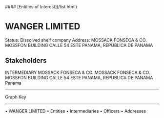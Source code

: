 <link rel="stylesheet" type="text/css" href="../../assets/style.css">
#### [Entities of Interest](/list.html)

# WANGER LIMITED
Status: Dissolved shelf company
Address: MOSSACK FONSECA & CO. MOSSFON BUILDING CALLE 54 ESTE PANAMA, REPUBLICA DE PANAMA

## Stakeholders
INTERMEDIARY
MOSSACK FONSECA & CO.
MOSSACK FONSECA & CO. MOSSFON BUILDING CALLE 54 ESTE PANAMA, REPUBLICA DE PANAMA
Panama




---



<div class="legend">
Graph Key
<hr>
<span class="focus">• WANGER LIMITED</span>
<span class="entity">• Entities</span>
<span class="intermediary">• Intermediaries</span>
<span class="officer">• Officers</span>
<span class="address">• Addresses</span>
</div>


<img src="http://eoi-graphs.s3-website-eu-west-1.amazonaws.com/WANGER_LIMITED.png" alt="">

